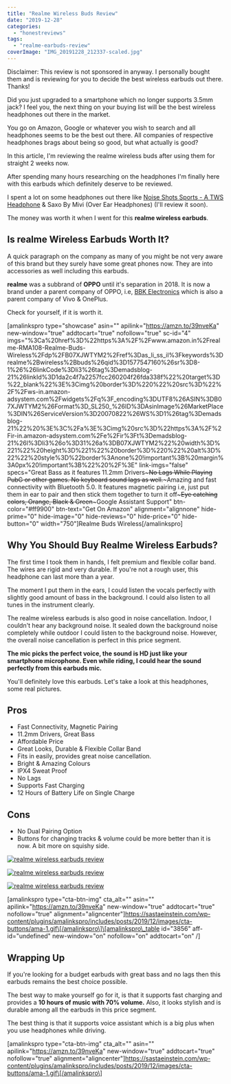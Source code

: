 ```yaml
---
title: "Realme Wireless Buds Review"
date: "2019-12-28"
categories: 
  - "honestreviews"
tags: 
  - "realme-earbuds-review"
coverImage: "IMG_20191228_212337-scaled.jpg"
---
```


Disclaimer: This review is not sponsored in anyway. I personally bought them and is reviewing for you to decide the best wireless earbuds out there. Thanks!

Did you just upgraded to a smartphone which no longer supports 3.5mm jack? I feel you, the next thing on your buying list will be the best wireless headphones out there in the market.

You go on Amazon, Google or whatever you wish to search and all headphones seems to be the best out there. All companies of respective headphones brags about being so good, but what actually is good?

In this article, I'm reviewing the realme wireless buds after using them for straight 2 weeks now.

After spending many hours researching on the headphones I'm finally here with this earbuds which definitely deserve to be reviewed.

I spent a lot on some headphones out there like [Noise Shots Sports - A TWS Headphone](https://sastaeinstein.com/gonoise-noise-shots-sport-honest-review/) & Saxo By Mivi (Over Ear Headphones) (I'll review it soon).

The money was worth it when I went for this **realme wireless earbuds**.

## Is realme Wireless Earbuds Worth It?

A quick paragraph on the company as many of you might be not very aware of this brand but they surely have some great phones now. They are into accessories as well including this earbuds.

**realme** was a subbrand of **OPPO** until it's separation in 2018. It is now a brand under a parent company of OPPO, i.e, [BBK Electronics](https://sastaeinstein.com/oppo-vs-vivo-vs-oneplus-the-secret-you-should-know-about-this-companies/) which is also a parent company of Vivo & OnePlus. 

Check for yourself, if it is worth it. 

\[amalinkspro type="showcase" asin="" apilink="https://amzn.to/39nveKa" new-window="true" addtocart="true" nofollow="true" sc-id="4" imgs="%3Ca%20href%3D%22https%3A%2F%2Fwww.amazon.in%2Frealme-RMA108-Realme-Buds-Wireless%2Fdp%2FB07XJWTYM2%2Fref%3Das\_li\_ss\_il%3Fkeywords%3Drealme%2Bwireless%2Bbuds%26qid%3D1577547160%26sr%3D8-1%26%26linkCode%3Dli3%26tag%3Demadsblog-21%26linkId%3D1da2c4f7a2257fcc260204f26fda338f%22%20target%3D%22\_blank%22%3E%3Cimg%20border%3D%220%22%20src%3D%22%2F%2Fws-in.amazon-adsystem.com%2Fwidgets%2Fq%3F\_encoding%3DUTF8%26ASIN%3DB07XJWTYM2%26Format%3D\_SL250\_%26ID%3DAsinImage%26MarketPlace%3DIN%26ServiceVersion%3D20070822%26WS%3D1%26tag%3Demadsblog-21%22%20%3E%3C%2Fa%3E%3Cimg%20src%3D%22https%3A%2F%2Fir-in.amazon-adsystem.com%2Fe%2Fir%3Ft%3Demadsblog-21%26l%3Dli3%26o%3D31%26a%3DB07XJWTYM2%22%20width%3D%221%22%20height%3D%221%22%20border%3D%220%22%20alt%3D%22%22%20style%3D%22border%3Anone%20!important%3B%20margin%3A0px%20!important%3B%22%20%2F%3E" link-imgs="false" specs="Great Bass as it features 11.2mm Drivers~~~No Lags While Playing PubG or other games. No keyboard sound lags as well.~~~Amazing and fast connectivity with Bluetooth 5.0. It features magnetic pairing i.e, just put them in ear to pair and then stick them together to turn it off~~~Eye catching colors, Orange, Black & Green~~~Google Assistant Support" btn-color="#ff9900" btn-text="Get On Amazon" alignment="alignnone" hide-prime="0" hide-image="0" hide-reviews="0" hide-price="0" hide-button="0" width="750"\]Realme Buds Wireless\[/amalinkspro\]

## Why You Should Buy Realme Wireless Earbuds?

The first time I took them in hands, I felt premium and flexible collar band. The wires are rigid and very durable. If you're not a rough user, this headphone can last more than a year. 

The moment I put them in the ears, I could listen the vocals perfectly with slightly good amount of bass in the background. I could also listen to all tunes in the instrument clearly.

The realme wireless earbuds is also good in noise cancellation. Indoor, I couldn't hear any background noise. It sealed down the background noise completely while outdoor I could listen to the background noise. However, the overall noise cancellation is perfect in this price segment.

**The mic picks the perfect voice, the sound is HD just like your smartphone microphone. Even while riding, I could hear the sound perfectly from this earbuds mic.**

You'll definitely love this earbuds. Let's take a look at this headphones, some real pictures. 

## Pros

- Fast Connectivity, Magnetic Pairing
- 11.2mm Drivers, Great Bass
- Affordable Price
- Great Looks, Durable & Flexible Collar Band
- Fits in easily, provides great noise cancellation.
- Bright & Amazing Colours
- IPX4 Sweat Proof
- No Lags
- Supports Fast Charging
- 12 Hours of Battery Life on Single Charge

## Cons

- No Dual Pairing Option
- Buttons for changing tracks & volume could be more better than it is now. A bit more on squishy side. 

[![realme wireless earbuds review](posts/2019/12/images/IMG_20191228_212615-768x576.jpg)](https://sastaeinstein.com/wp-content/uploads/2019/12/IMG_20191228_212615-scaled.jpg)

[![realme wireless earbuds review](posts/2019/12/images/IMG_20191228_212446-768x1024.jpg)](https://sastaeinstein.com/wp-content/uploads/2019/12/IMG_20191228_212446-scaled.jpg)

[![realme wireless earbuds review](posts/2019/12/images/IMG_20191228_212337-768x1024.jpg)](https://sastaeinstein.com/wp-content/uploads/2019/12/IMG_20191228_212337-scaled.jpg)

\[amalinkspro type="cta-btn-img" cta\_alt="" asin="" apilink="https://amzn.to/39nveKa" new-window="true" addtocart="true" nofollow="true" alignment="aligncenter"\]https://sastaeinstein.com/wp-content/plugins/amalinkspro/includes/posts/2019/12/images/cta-buttons/ama-1.gif\[/amalinkspro\]\[amalinkspro\_table id="3856" aff-id="undefined" new-window="on" nofollow="on" addtocart="on" /\]

## Wrapping Up

If you're looking for a budget earbuds with great bass and no lags then this earbuds remains the best choice possible. 

The best way to make yourself go for it, is that it supports fast charging and provides a **10 hours of music with 70% volume.** Also, it looks stylish and is durable among all the earbuds in this price segment. 

The best thing is that it supports voice assistant which is a big plus when you use headphones while driving. 

\[amalinkspro type="cta-btn-img" cta\_alt="" asin="" apilink="https://amzn.to/39nveKa" new-window="true" addtocart="true" nofollow="true" alignment="aligncenter"\]https://sastaeinstein.com/wp-content/plugins/amalinkspro/includes/posts/2019/12/images/cta-buttons/ama-1.gif\[/amalinkspro\]
